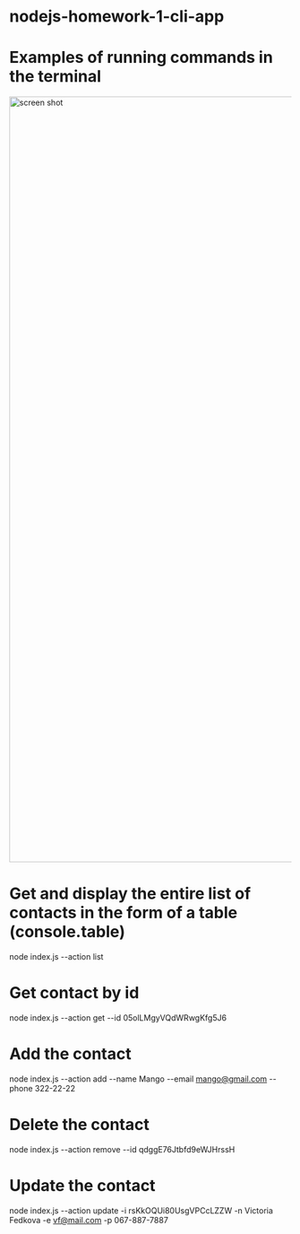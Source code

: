 # nodejs-homework-1-cli-app 

# Examples of running commands in the terminal

<img width="1366" alt="screen shot" src="https://github.com/Victoria-Fedkova/nodejs-homework-1-cli-app/assets/63882255/eab5cd04-7228-4111-a103-638eadc9a4ef">



# Get and display the entire list of contacts in the form of a table (console.table)
node index.js --action list

# Get contact by id
node index.js --action get --id 05olLMgyVQdWRwgKfg5J6

# Add the contact
node index.js --action add --name Mango --email mango@gmail.com --phone 322-22-22

# Delete the contact
node index.js --action remove --id qdggE76Jtbfd9eWJHrssH

# Update the contact
node index.js --action update -i rsKkOQUi80UsgVPCcLZZW -n Victoria Fedkova -e vf@mail.com -p 067-887-7887
